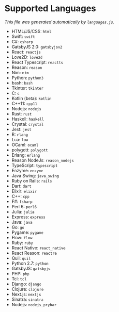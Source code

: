 # Supported Languages

*This file was generated automatically by `languages.js`.*

 - HTML/JS/CSS: `html`
 - Swift: `swift`
 - C#: `csharp`
 - GatsbyJS 2.0: `gatsbyjsv2`
 - React: `reactjs`
 - Love2D: `love2d`
 - React Typescript: `reactts`
 - Reason: `reason`
 - Nim: `nim`
 - Python: `python3`
 - bash: `bash`
 - Tkinter: `tkinter`
 - C: `c`
 - Kotlin (beta): `kotlin`
 - C++11: `cpp11`
 - Nodejs: `nodejs`
 - Rust: `rust`
 - Haskell: `haskell`
 - Crystal: `crystal`
 - Jest: `jest`
 - R: `rlang`
 - Lua: `lua`
 - OCaml: `ocaml`
 - polygott: `polygott`
 - Erlang: `erlang`
 - Reason NodeJs: `reason_nodejs`
 - TypeScript: `typescript`
 - Enzyme: `enzyme`
 - Java Swing: `java_swing`
 - Ruby on Rails: `rails`
 - Dart: `dart`
 - Elixir: `elixir`
 - C++: `cpp`
 - F#: `fsharp`
 - Perl 6: `perl6`
 - Julia: `julia`
 - Express: `express`
 - Java: `java`
 - Go: `go`
 - Pygame: `pygame`
 - Flow: `flow`
 - Ruby: `ruby`
 - React Native: `react_native`
 - React Reason: `reactre`
 - Quil: `quil`
 - Python 2.7: `python`
 - GatsbyJS: `gatsbyjs`
 - PHP: `php`
 - Tcl: `tcl`
 - Django: `django`
 - Clojure: `clojure`
 - Next.js: `nextjs`
 - Sinatra: `sinatra`
 - Nodejs: `nodejs_prybar`